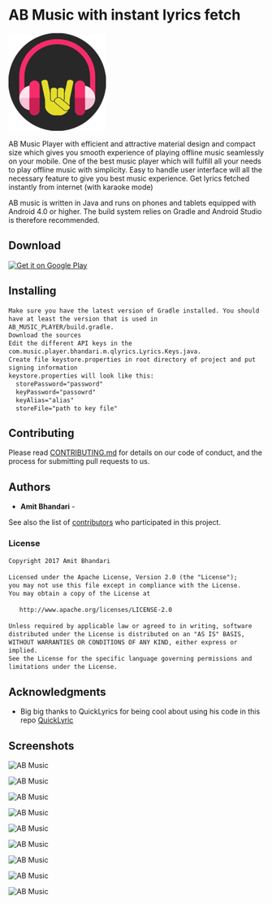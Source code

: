 # AB Music with instant lyrics fetch

![AB Music](/app/src/main/res/mipmap-xxxhdpi/ic_launcher.png?raw=true "Optional Title")

AB Music Player with efficient and attractive material design and compact size which gives you smooth experience of playing offline music seamlessly on your mobile. 
One of the best music player which will fulfill all your needs to play offline music with simplicity. 
Easy to handle user interface will all the necessary feature to give you best music experience. 
Get lyrics fetched instantly from internet (with karaoke mode)

AB music is written in Java and runs on phones and tablets equipped with Android 4.0 or higher. 
The build system relies on Gradle and Android Studio is therefore recommended.

## Download

<a href='https://play.google.com/store/apps/details?id=com.bhandari.music&pcampaignid=MKT-Other-global-all-co-prtnr-py-PartBadge-Mar2515-1'><img alt='Get it on Google Play' src='https://play.google.com/intl/en_us/badges/images/generic/en_badge_web_generic.png'/></a>


## Installing


    Make sure you have the latest version of Gradle installed. You should have at least the version that is used in AB_MUSIC_PLAYER/build.gradle.
    Download the sources
    Edit the different API keys in the com.music.player.bhandari.m.qlyrics.Lyrics.Keys.java.
    Create file keystore.properties in root directory of project and put signing information
    keystore.properties will look like this: 
      storePassword="password"
      keyPassword="passowrd"
      keyAlias="alias"
      storeFile="path to key file"

## Contributing

Please read [CONTRIBUTING.md](https://gist.github.com/PurpleBooth/b24679402957c63ec426) for details on our code of conduct, and the process for submitting pull requests to us.

## Authors

* **Amit Bhandari** - 

See also the list of [contributors](https://github.com/amit-bhandari/AB_MUSIC_PLAYER/graphs/contributors) who participated in this project.

### License

    Copyright 2017 Amit Bhandari

    Licensed under the Apache License, Version 2.0 (the "License");
    you may not use this file except in compliance with the License.
    You may obtain a copy of the License at

       http://www.apache.org/licenses/LICENSE-2.0

    Unless required by applicable law or agreed to in writing, software
    distributed under the License is distributed on an "AS IS" BASIS,
    WITHOUT WARRANTIES OR CONDITIONS OF ANY KIND, either express or implied.
    See the License for the specific language governing permissions and
    limitations under the License.

## Acknowledgments

* Big big thanks to QuickLyrics for being cool about using his code in this repo 
[QuickLyric](https://github.com/geecko86/QuickLyric)


## Screenshots

![AB Music](https://cloud.githubusercontent.com/assets/16557921/25071303/4bb12c36-22d1-11e7-9f69-cfe2e576a090.jpg?raw=true "Optional Title")

![AB Music](https://cloud.githubusercontent.com/assets/16557921/25071304/4dc37d62-22d1-11e7-8839-a7fd9a52c6f9.jpg?raw=true "Optional Title")


![AB Music](https://cloud.githubusercontent.com/assets/16557921/25071305/4f21fdd2-22d1-11e7-9338-18a9d6f33664.jpg?raw=true "Optional Title")

![AB Music](https://cloud.githubusercontent.com/assets/16557921/25071313/5be23cee-22d1-11e7-94ed-eab022d1e6ee.jpg?raw=true "Optional Title")

![AB Music](https://cloud.githubusercontent.com/assets/16557921/25071306/5081775c-22d1-11e7-9b05-28cf1bbc8a6f.jpg?raw=true "Optional Title")

![AB Music](https://cloud.githubusercontent.com/assets/16557921/25071308/5202adf8-22d1-11e7-91a4-a965c2174fd1.jpg?raw=true "Optional Title")

![AB Music](https://cloud.githubusercontent.com/assets/16557921/25071309/537224b6-22d1-11e7-9759-4075766d253e.jpg?raw=true "Optional Title")

![AB Music](https://cloud.githubusercontent.com/assets/16557921/25071310/553f688a-22d1-11e7-9d4d-a97a4ed7de61.jpg?raw=true "Optional Title")

![AB Music](https://cloud.githubusercontent.com/assets/16557921/25071312/57a00102-22d1-11e7-8171-ee6c36da0a53.jpg?raw=true "Optional Title")
